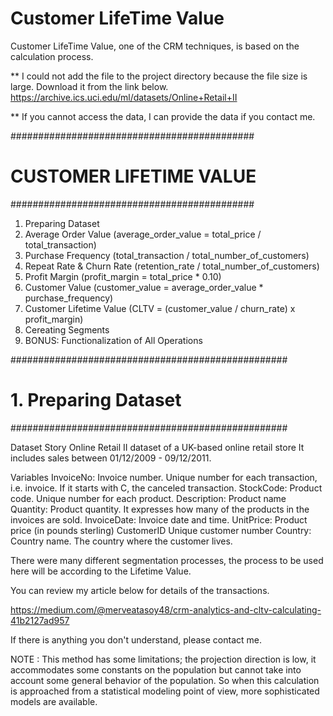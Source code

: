 # Customer LifeTime Value
Customer LifeTime Value, one of the CRM techniques, is based on the calculation process.


** I could not add the file to the project directory because the file size is large. Download it from the link below. 
https://archive.ics.uci.edu/ml/datasets/Online+Retail+II

** If you cannot access the data, I can provide the data if you contact me.

############################################
# CUSTOMER LIFETIME VALUE 
############################################

 1. Preparing Dataset
 2. Average Order Value (average_order_value = total_price / total_transaction)
 3. Purchase Frequency (total_transaction / total_number_of_customers)
 4. Repeat Rate & Churn Rate (retention_rate / total_number_of_customers)
 5. Profit Margin (profit_margin =  total_price * 0.10)
 6. Customer Value (customer_value = average_order_value * purchase_frequency)
 7. Customer Lifetime Value (CLTV = (customer_value / churn_rate) x profit_margin)
 8. Cereating Segments
 9. BONUS: Functionalization of All Operations

##################################################
# 1. Preparing Dataset
##################################################



 Dataset Story
 Online Retail II dataset of a UK-based online retail store
 It includes sales between 01/12/2009 - 09/12/2011.


 Variables
 InvoiceNo: Invoice number. Unique number for each transaction, i.e. invoice. If it starts with C, the canceled transaction.
 StockCode: Product code. Unique number for each product.
 Description: Product name
 Quantity: Product quantity. It expresses how many of the products in the invoices are sold.
 InvoiceDate: Invoice date and time.
 UnitPrice: Product price (in pounds sterling)
 CustomerID Unique customer number
 Country: Country name. The country where the customer lives.

There were many different segmentation processes, the process to be used here will be according to the Lifetime Value.

You can review my article below for details of the transactions.

https://medium.com/@merveatasoy48/crm-analytics-and-cltv-calculating-41b2127ad957

If there is anything you don't understand, please contact me.

NOTE : This method has some limitations; the projection direction is low, it accommodates some constants on the population but cannot take into account some general behavior of the population.
So when this calculation is approached from a statistical modeling point of view, more sophisticated models are available.

